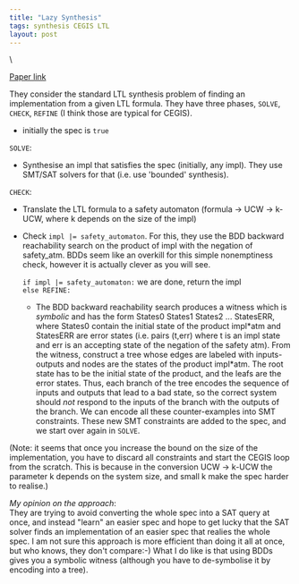 ```yaml
---
title: "Lazy Synthesis"
tags: synthesis CEGIS LTL
layout: post
---
```


\

[Paper link](link)

They consider the standard LTL synthesis problem of finding an implementation from a given LTL formula.
They have three phases, `SOLVE`, `CHECK`, `REFINE` (I think those are typical for CEGIS).

- initially the spec is `true`

`SOLVE`:
- Synthesise an impl that satisfies the spec (initially, any impl).
  They use SMT/SAT solvers for that (i.e. use 'bounded' synthesis).

`CHECK`:
- Translate the LTL formula to a safety automaton
  (formula -> UCW -> k-UCW, where k depends on the size of the impl)

- Check `impl |= safety_automaton`.
  For this, they use the BDD backward reachability search on the product of impl with the negation of safety\_atm.
  BDDs seem like an overkill for this simple nonemptiness check,
  however it is actually clever as you will see.

  `if impl |= safety_automaton:` we are done, return the impl   
  `else REFINE:`   
    - The BDD backward reachability search produces a witness which is _symbolic_ and has the form
    States0 States1 States2 ... StatesERR,
    where States0 contain the initial state of the product impl\*atm and StatesERR are error states
    (i.e. pairs (t,err) where t is an impl state and err is an accepting state of the negation of the safety atm).
    From the witness, construct a tree whose edges are labeled with inputs-outputs and
    nodes are the states of the product impl\*atm.
    The root state has to be the initial state of the product,
    and the leafs are the error states.
    Thus, each branch of the tree encodes the sequence of inputs and outputs
    that lead to a bad state, so the correct system should _not_ respond to the inputs
    of the branch with the outputs of the branch.
    We can encode all these counter-examples into SMT constraints.
    These new SMT constraints are added to the spec, and we start over again in `SOLVE`.

(Note: it seems that once you increase the bound on the size of the implementation,
 you have to discard all constraints and start the CEGIS loop from the scratch.
 This is because in the conversion UCW -> k-UCW the parameter k depends on the system size,
 and small k make the spec harder to realise.)

_My opinion on the approach_:  
They are trying to avoid converting the whole spec into a SAT query at once,
and instead "learn" an easier spec and hope to get lucky that the SAT solver finds
an implementation of an easier spec that realies the whole spec.
I am not sure this approach is more efficient than doing it all at once, but who knows, they don't compare:-)
What I do like is that using BDDs gives you a symbolic witness
(although you have to de-symbolise it by encoding into a tree).



